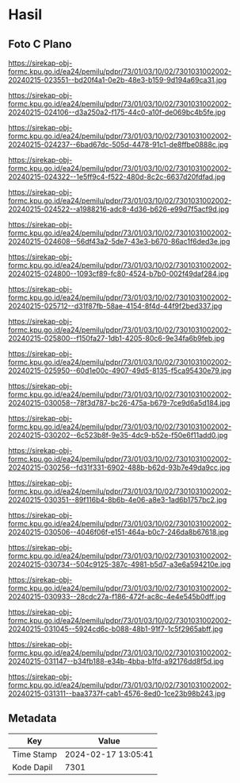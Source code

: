 # Hasil

## Foto C Plano

https://sirekap-obj-formc.kpu.go.id/ea24/pemilu/pdpr/73/01/03/10/02/7301031002002-20240215-023551--bd20f4a1-0e2b-48e3-b159-9d194a69ca31.jpg

https://sirekap-obj-formc.kpu.go.id/ea24/pemilu/pdpr/73/01/03/10/02/7301031002002-20240215-024106--d3a250a2-f175-44c0-a10f-de069bc4b5fe.jpg

https://sirekap-obj-formc.kpu.go.id/ea24/pemilu/pdpr/73/01/03/10/02/7301031002002-20240215-024237--6bad67dc-505d-4478-91c1-de8ffbe0888c.jpg

https://sirekap-obj-formc.kpu.go.id/ea24/pemilu/pdpr/73/01/03/10/02/7301031002002-20240215-024322--1e5ff9c4-f522-480d-8c2c-6637d20fdfad.jpg

https://sirekap-obj-formc.kpu.go.id/ea24/pemilu/pdpr/73/01/03/10/02/7301031002002-20240215-024522--a1988216-adc8-4d36-b626-e99d7f5acf9d.jpg

https://sirekap-obj-formc.kpu.go.id/ea24/pemilu/pdpr/73/01/03/10/02/7301031002002-20240215-024608--56df43a2-5de7-43e3-b670-86ac1f6ded3e.jpg

https://sirekap-obj-formc.kpu.go.id/ea24/pemilu/pdpr/73/01/03/10/02/7301031002002-20240215-024800--1093cf89-fc80-4524-b7b0-002f49daf284.jpg

https://sirekap-obj-formc.kpu.go.id/ea24/pemilu/pdpr/73/01/03/10/02/7301031002002-20240215-025712--d31f87fb-58ae-4154-8f4d-44f9f2bed337.jpg

https://sirekap-obj-formc.kpu.go.id/ea24/pemilu/pdpr/73/01/03/10/02/7301031002002-20240215-025800--f150fa27-1db1-4205-80c6-9e34fa6b9feb.jpg

https://sirekap-obj-formc.kpu.go.id/ea24/pemilu/pdpr/73/01/03/10/02/7301031002002-20240215-025950--60d1e00c-4907-49d5-8135-f5ca95430e79.jpg

https://sirekap-obj-formc.kpu.go.id/ea24/pemilu/pdpr/73/01/03/10/02/7301031002002-20240215-030058--78f3d787-bc26-475a-b679-7ce9d6a5d184.jpg

https://sirekap-obj-formc.kpu.go.id/ea24/pemilu/pdpr/73/01/03/10/02/7301031002002-20240215-030202--6c523b8f-9e35-4dc9-b52e-f50e6f11add0.jpg

https://sirekap-obj-formc.kpu.go.id/ea24/pemilu/pdpr/73/01/03/10/02/7301031002002-20240215-030256--fd31f331-6902-488b-b62d-93b7e49da9cc.jpg

https://sirekap-obj-formc.kpu.go.id/ea24/pemilu/pdpr/73/01/03/10/02/7301031002002-20240215-030351--89f116b4-8b6b-4e06-a8e3-1ad6b1757bc2.jpg

https://sirekap-obj-formc.kpu.go.id/ea24/pemilu/pdpr/73/01/03/10/02/7301031002002-20240215-030506--4046f06f-e151-464a-b0c7-246da8b67618.jpg

https://sirekap-obj-formc.kpu.go.id/ea24/pemilu/pdpr/73/01/03/10/02/7301031002002-20240215-030734--504c9125-387c-4981-b5d7-a3e6a594210e.jpg

https://sirekap-obj-formc.kpu.go.id/ea24/pemilu/pdpr/73/01/03/10/02/7301031002002-20240215-030933--28cdc27a-f186-472f-ac8c-4e4e545b0dff.jpg

https://sirekap-obj-formc.kpu.go.id/ea24/pemilu/pdpr/73/01/03/10/02/7301031002002-20240215-031045--5924cd6c-b088-48b1-91f7-1c5f2965abff.jpg

https://sirekap-obj-formc.kpu.go.id/ea24/pemilu/pdpr/73/01/03/10/02/7301031002002-20240215-031147--b34fb188-e34b-4bba-b1fd-a92176dd8f5d.jpg

https://sirekap-obj-formc.kpu.go.id/ea24/pemilu/pdpr/73/01/03/10/02/7301031002002-20240215-031311--baa3737f-cab1-4576-8ed0-1ce23b98b243.jpg


## Metadata

| Key        | Value               |
| ---------- | ------------------- |
| Time Stamp | 2024-02-17 13:05:41 |
| Kode Dapil | 7301                |



